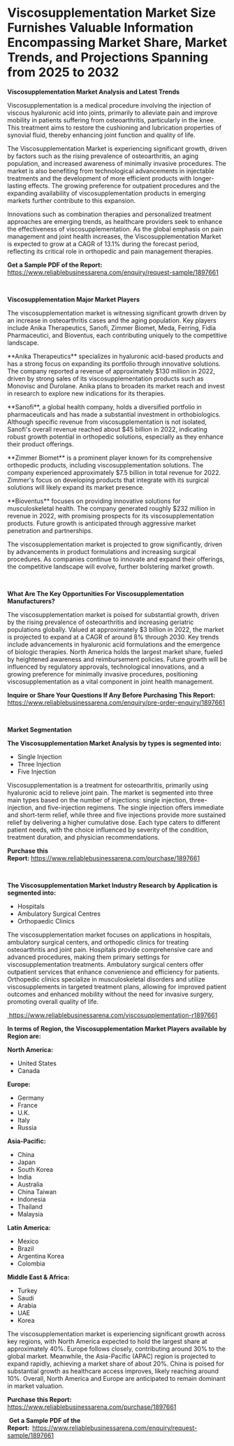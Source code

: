 <p><h1>Viscosupplementation Market Size Furnishes Valuable Information Encompassing Market Share, Market Trends, and Projections Spanning from 2025 to 2032</h1></p><p><strong>Viscosupplementation Market Analysis and Latest Trends</strong></p>
<p><p>Viscosupplementation is a medical procedure involving the injection of viscous hyaluronic acid into joints, primarily to alleviate pain and improve mobility in patients suffering from osteoarthritis, particularly in the knee. This treatment aims to restore the cushioning and lubrication properties of synovial fluid, thereby enhancing joint function and quality of life.</p><p>The Viscosupplementation Market is experiencing significant growth, driven by factors such as the rising prevalence of osteoarthritis, an aging population, and increased awareness of minimally invasive procedures. The market is also benefiting from technological advancements in injectable treatments and the development of more efficient products with longer-lasting effects. The growing preference for outpatient procedures and the expanding availability of viscosupplementation products in emerging markets further contribute to this expansion.</p><p>Innovations such as combination therapies and personalized treatment approaches are emerging trends, as healthcare providers seek to enhance the effectiveness of viscosupplementation. As the global emphasis on pain management and joint health increases, the Viscosupplementation Market is expected to grow at a CAGR of 13.1% during the forecast period, reflecting its critical role in orthopedic and pain management therapies.</p></p>
<p><strong>Get a Sample PDF of the Report:&nbsp;</strong> <a href="https://www.reliablebusinessarena.com/enquiry/request-sample/1897661?utm_campaign=2719&utm_medium=2&utm_source=Github&utm_content=ia&utm_term=19042025&utm_id=viscosupplementation">https://www.reliablebusinessarena.com/enquiry/request-sample/1897661</a></p>
<p>&nbsp;</p>
<p><strong>Viscosupplementation Major Market Players</strong></p>
<p><p>The viscosupplementation market is witnessing significant growth driven by an increase in osteoarthritis cases and the aging population. Key players include Anika Therapeutics, Sanofi, Zimmer Biomet, Meda, Ferring, Fidia Pharmaceutici, and Bioventus, each contributing uniquely to the competitive landscape.</p><p>**Anika Therapeutics** specializes in hyaluronic acid-based products and has a strong focus on expanding its portfolio through innovative solutions. The company reported a revenue of approximately $130 million in 2022, driven by strong sales of its viscosupplementation products such as Monovisc and Durolane. Anika plans to broaden its market reach and invest in research to explore new indications for its therapies.</p><p>**Sanofi**, a global health company, holds a diversified portfolio in pharmaceuticals and has made a substantial investment in orthobiologics. Although specific revenue from viscosupplementation is not isolated, Sanofi's overall revenue reached about $45 billion in 2022, indicating robust growth potential in orthopedic solutions, especially as they enhance their product offerings.</p><p>**Zimmer Biomet** is a prominent player known for its comprehensive orthopedic products, including viscosupplementation solutions. The company experienced approximately $7.5 billion in total revenue for 2022. Zimmer's focus on developing products that integrate with its surgical solutions will likely expand its market presence.</p><p>**Bioventus** focuses on providing innovative solutions for musculoskeletal health. The company generated roughly $232 million in revenue in 2022, with promising prospects for its viscosupplementation products. Future growth is anticipated through aggressive market penetration and partnerships.</p><p>The viscosupplementation market is projected to grow significantly, driven by advancements in product formulations and increasing surgical procedures. As companies continue to innovate and expand their offerings, the competitive landscape will evolve, further bolstering market growth.</p></p>
<p>&nbsp;</p>
<p><strong>What Are The Key Opportunities For Viscosupplementation Manufacturers?</strong></p>
<p><p>The viscosupplementation market is poised for substantial growth, driven by the rising prevalence of osteoarthritis and increasing geriatric populations globally. Valued at approximately $3 billion in 2022, the market is projected to expand at a CAGR of around 8% through 2030. Key trends include advancements in hyaluronic acid formulations and the emergence of biologic therapies. North America holds the largest market share, fueled by heightened awareness and reimbursement policies. Future growth will be influenced by regulatory approvals, technological innovations, and a growing preference for minimally invasive procedures, positioning viscosupplementation as a vital component in joint health management.</p></p>
<p><strong>Inquire or Share Your Questions If Any Before Purchasing This Report:</strong> <a href="https://www.reliablebusinessarena.com/enquiry/pre-order-enquiry/1897661?utm_campaign=2719&utm_medium=2&utm_source=Github&utm_content=ia&utm_term=19042025&utm_id=viscosupplementation">https://www.reliablebusinessarena.com/enquiry/pre-order-enquiry/1897661</a></p>
<p>&nbsp;</p>
<p><strong>Market Segmentation</strong></p>
<p><strong>The Viscosupplementation Market Analysis by types is segmented into:</strong></p>
<p><ul><li>Single Injection</li><li>Three Injection</li><li>Five Injection</li></ul></p>
<p><p>Viscosupplementation is a treatment for osteoarthritis, primarily using hyaluronic acid to relieve joint pain. The market is segmented into three main types based on the number of injections: single injection, three-injection, and five-injection regimens. The single injection offers immediate and short-term relief, while three and five injections provide more sustained relief by delivering a higher cumulative dose. Each type caters to different patient needs, with the choice influenced by severity of the condition, treatment duration, and physician recommendations.</p></p>
<p><strong>Purchase this Report:&nbsp;</strong><a href="https://www.reliablebusinessarena.com/purchase/1897661?utm_campaign=2719&utm_medium=2&utm_source=Github&utm_content=ia&utm_term=19042025&utm_id=viscosupplementation">https://www.reliablebusinessarena.com/purchase/1897661</a></p>
<p>&nbsp;</p>
<p><strong>The Viscosupplementation Market Industry Research by Application is segmented into:</strong></p>
<p><ul><li>Hospitals</li><li>Ambulatory Surgical Centres</li><li>Orthopaedic Clinics</li></ul></p>
<p><p>The viscosupplementation market focuses on applications in hospitals, ambulatory surgical centers, and orthopedic clinics for treating osteoarthritis and joint pain. Hospitals provide comprehensive care and advanced procedures, making them primary settings for viscosupplementation treatments. Ambulatory surgical centers offer outpatient services that enhance convenience and efficiency for patients. Orthopedic clinics specialize in musculoskeletal disorders and utilize viscosupplements in targeted treatment plans, allowing for improved patient outcomes and enhanced mobility without the need for invasive surgery, promoting overall quality of life.</p></p>
<p><a href="https://www.reliablebusinessarena.com/viscosupplementation-r1897661?utm_campaign=2719&utm_medium=2&utm_source=Github&utm_content=ia&utm_term=19042025&utm_id=viscosupplementation">&nbsp;https://www.reliablebusinessarena.com/viscosupplementation-r1897661</a></p>
<p><strong>In terms of Region, the Viscosupplementation Market Players available by Region are:</strong></p>
<p>
    <p> <strong> North America: </strong>
        <ul>
            <li>United States</li>
            <li>Canada</li>
        </ul>
        </p> 
    <p> <strong> Europe: </strong>
        <ul>
            <li>Germany</li>
            <li>France</li>
            <li>U.K.</li>
            <li>Italy</li>
            <li>Russia</li>
        </ul>
        </p> 
    <p> <strong> Asia-Pacific: </strong>
        <ul>
            <li>China</li>
            <li>Japan</li>
            <li>South Korea</li>
            <li>India</li>
            <li>Australia</li>
            <li>China Taiwan</li>
            <li>Indonesia</li>
            <li>Thailand</li>
            <li>Malaysia</li>
        </ul>
        </p> 
    <p> <strong> Latin America: </strong>
        <ul>
            <li>Mexico</li>
            <li>Brazil</li>
            <li>Argentina Korea</li>
            <li>Colombia</li>
        </ul>
        </p> 
    <p> <strong> Middle East & Africa: </strong>
        <ul>
            <li>Turkey</li>
            <li>Saudi</li>
            <li>Arabia</li>
            <li>UAE</li>
            <li>Korea</li>
        </ul>
    </p>
    </p>
<p><p>The viscosupplementation market is experiencing significant growth across key regions, with North America expected to hold the largest share at approximately 40%. Europe follows closely, contributing around 30% to the global market. Meanwhile, the Asia-Pacific (APAC) region is projected to expand rapidly, achieving a market share of about 20%. China is poised for substantial growth as healthcare access improves, likely reaching around 10%. Overall, North America and Europe are anticipated to remain dominant in market valuation.</p></p>
<p><strong>Purchase this Report: </strong><a href="https://www.reliablebusinessarena.com/purchase/1897661?utm_campaign=2719&utm_medium=2&utm_source=Github&utm_content=ia&utm_term=19042025&utm_id=viscosupplementation">https://www.reliablebusinessarena.com/purchase/1897661</a></p>
<p>&nbsp;<strong>Get a Sample PDF of the Report:&nbsp;&nbsp;</strong><a href="https://www.reliablebusinessarena.com/enquiry/request-sample/1897661?utm_campaign=2719&utm_medium=2&utm_source=Github&utm_content=ia&utm_term=19042025&utm_id=viscosupplementation">https://www.reliablebusinessarena.com/enquiry/request-sample/1897661</a></p>
<p><strong></strong></p>
<p><p></p><p></p><p></p></p>